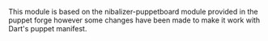 This module is based on the nibalizer-puppetboard module provided
in the puppet forge however some changes have been made to make
it work with Dart's puppet manifest.

